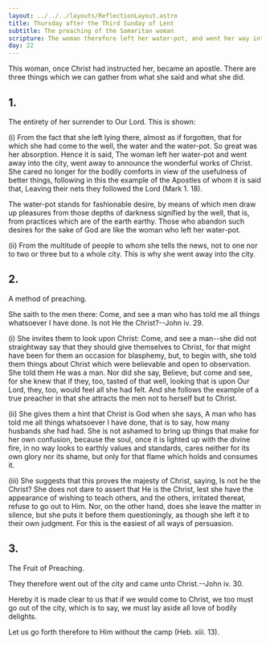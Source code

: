```yaml
---
layout: ../../../layouts/ReflectionLayout.astro
title: Thursday after the Third Sunday of Lent
subtitle: The preaching of the Samaritan woman
scripture: The woman therefore left her water-pot, and went her way into the city.--John iv. 28.
day: 22
---
```


This woman, once Christ had instructed her, became an apostle. There are three things which we can gather from what she said and what she did.

## 1.

The entirety of her surrender to Our Lord. This is shown:

(i) From the fact that she left lying there, almost as if forgotten, that for which she had come to the well, the water and the water-pot. So great was her absorption. Hence it is said, The woman left her water-pot and went away into the city, went away to announce the wonderful works of Christ. She cared no longer for the bodily comforts in view of the usefulness of better things, following in this the example of the Apostles of whom it is said that, Leaving their nets they followed the Lord (Mark 1. 18).

The water-pot stands for fashionable desire, by means of which men draw up pleasures from those depths of darkness signified by the well, that is, from practices which are of the earth earthy. Those who abandon such desires for the sake of God are like the woman who left her water-pot.

(ii) From the multitude of people to whom she tells the news, not to one nor to two or three but to a whole city. This is why she went away into the city.

## 2.

A method of preaching.

She saith to the men there: Come, and see a man who has told me all things whatsoever I have done. Is not He the Christ?--John iv. 29.

(i) She invites them to look upon Christ: Come, and see a man--she did not straightway say that they should give themselves to Christ, for that might have been for them an occasion for blasphemy, but, to begin with, she told them things about Christ which were believable and open to observation. She told them He was a man. Nor did she say, Believe, but come and see, for she knew that if they, too, tasted of that well, looking that is upon Our Lord, they, too, would feel all she had felt. And she follows the example of a true preacher in that she attracts the men not to herself but to Christ.

(ii) She gives them a hint that Christ is God when she says, A man who has told me all things whatsoever I have done, that is to say, how many husbands she had had. She is not ashamed to bring up things that make for her own confusion, because the soul, once it is lighted up with the divine fire, in no way looks to earthly values and standards, cares neither for its own glory nor its shame, but only for that flame which holds and consumes it.

(iii) She suggests that this proves the majesty of Christ, saying, Is not he the Christ? She does not dare to assert that He is the Christ, lest she have the appearance of wishing to teach others, and the others, irritated thereat, refuse to go out to Him. Nor, on the other hand, does she leave the matter in silence, but she puts it before them questioningly, as though she left it to their own judgment. For this is the easiest of all ways of persuasion.

## 3.

The Fruit of Preaching.

They therefore went out of the city and came unto Christ.--John iv. 30.

Hereby it is made clear to us that if we would come to Christ, we too must go out of the city, which is to say, we must lay aside all love of bodily delights.

Let us go forth therefore to Him without the camp (Heb. xiii. 13).
